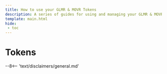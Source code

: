 ```yaml
---
title: How to use your GLMR & MOVR Tokens
description: A series of guides for using and managing your GLMR & MOVR tokens, including supported wallets, participating in governance and staking, and more.
template: main.html
hide: 
 - toc
---
```


<h1 class='subsection-title'>Tokens</h1>
<div class='subsection-wrapper'></div>
<div class='disclaimer'>
--8<-- 'text/disclaimers/general.md'
</div>